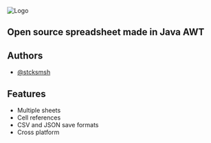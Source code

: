 
![Logo](https://i.ibb.co/bP4Z7Hj/logo.png)

## Open source spreadsheet made in Java AWT

## Authors

- [@stcksmsh](https://www.github.com/stcksmsh)

## Features

- Multiple sheets
- Cell references
- CSV and JSON save formats
- Cross platform
